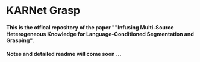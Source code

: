 # KARNet Grasp
#### This is the offical repository of the paper ""Infusing Multi-Source Heterogeneous Knowledge for Language-Conditioned Segmentation and Grasping".
#### Notes and detailed readme will come soon ...
